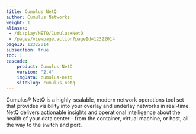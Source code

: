 ```yaml
---
title: Cumulus NetQ
author: Cumulus Networks
weight: 1
aliases:
 - /display/NETQ/Cumulus+NetQ
 - /pages/viewpage.action?pageId=12322014
pageID: 12322014
subsection: true
toc: 1
cascade:
    product: Cumulus NetQ
    version: "2.4"
    imgData: cumulus-netq
    siteSlug: cumulus-netq
---
```

Cumulus® NetQ is a highly-scalable, modern network operations tool set that provides visibility into your overlay and underlay networks in real-time. NetQ delivers actionable insights and operational intelligence about the health of your data center - from the container, virtual machine, or host, all the way to the switch and port.
